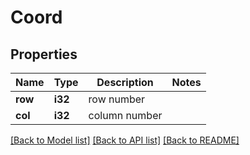 # Coord

## Properties

Name | Type | Description | Notes
------------ | ------------- | ------------- | -------------
**row** | **i32** | row number | 
**col** | **i32** | column number | 

[[Back to Model list]](../README.md#documentation-for-models) [[Back to API list]](../README.md#documentation-for-api-endpoints) [[Back to README]](../README.md)


